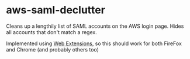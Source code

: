 # aws-saml-declutter

Cleans up a lengthily list of SAML accounts on the AWS login page.  Hides all
accounts that don't match a regex.

Implemented using [Web Extensions](https://developer.mozilla.org/en-US/docs/Mozilla/Add-ons/WebExtensions),
so this should work for both FireFox and Chrome (and probably others too)
